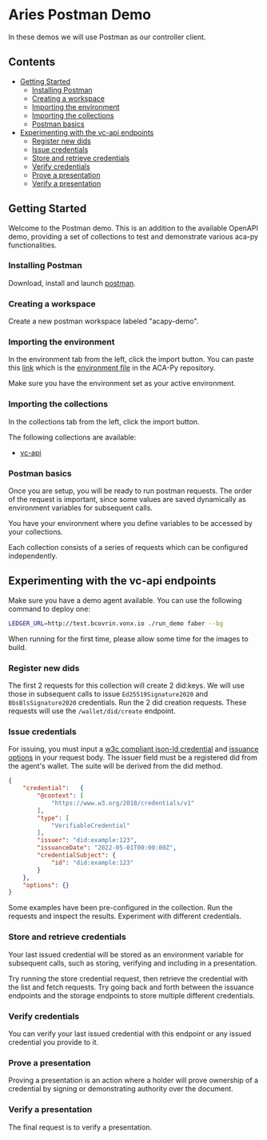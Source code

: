 # Aries Postman Demo <!-- omit in toc -->

In these demos we will use Postman as our controller client.

## Contents <!-- omit in toc -->

- [Getting Started](#getting-started)
  - [Installing Postman](#installing-postman)
  - [Creating a workspace](#creating-a-workspace)
  - [Importing the environment](#importing-the-environment)
  - [Importing the collections](#importing-the-collections)
  - [Postman basics](#postman-basics)
- [Experimenting with the vc-api endpoints](#experimenting-with-the-vc-api-endpoints)
  - [Register new dids](#register-new-dids)
  - [Issue credentials](#issue-credentials)
  - [Store and retrieve credentials](#store-and-retrieve-credentials)
  - [Verify credentials](#verify-credentials)
  - [Prove a presentation](#prove-a-presentation)
  - [Verify a presentation](#verify-a-presentation)

## Getting Started

Welcome to the Postman demo. This is an addition to the available OpenAPI demo, providing a set of collections to test and demonstrate various aca-py functionalities.

### Installing Postman

Download, install and launch [postman](https://www.postman.com/downloads/).

### Creating a workspace

Create a new postman workspace labeled "acapy-demo".

### Importing the environment

In the environment tab from the left, click the import button. You can paste this [link](https://raw.githubusercontent.com/hyperledger/aries-cloudagent-python/main/demo/postman/environment.json) which is the [environment file](https://github.com/hyperledger/aries-cloudagent-python/blob/0.12.1/demo/postman/environment.json) in the ACA-Py repository.

Make sure you have the environment set as your active environment.

### Importing the collections

In the collections tab from the left, click the import button.

The following collections are available:

- [vc-api](https://raw.githubusercontent.com/hyperledger/aries-cloudagent-python/main/demo/postman/collections/vc-api.json)

### Postman basics

Once you are setup, you will be ready to run postman requests. The order of the request is important, since some values are saved dynamically as environment variables for subsequent calls.

You have your environment where you define variables to be accessed by your collections.

Each collection consists of a series of requests which can be configured independently.

## Experimenting with the vc-api endpoints

Make sure you have a demo agent available. You can use the following command to deploy one:

```bash
LEDGER_URL=http://test.bcovrin.vonx.io ./run_demo faber --bg
```

When running for the first time, please allow some time for the images to build.

### Register new dids

The first 2 requests for this collection will create 2 did:keys. We will use those in subsequent calls to issue `Ed25519Signature2020` and `BbsBlsSignature2020` credentials.
Run the 2 did creation requests. These requests will use the `/wallet/did/create` endpoint.

### Issue credentials

For issuing, you must input a [w3c compliant json-ld credential](https://www.w3.org/TR/vc-data-model/) and [issuance options](https://w3c-ccg.github.io/vc-api/#issue-credential) in your request body. The issuer field must be a registered did from the agent's wallet. The suite will be derived from the did method.

```json
{
    "credential":   { 
        "@context": [
            "https://www.w3.org/2018/credentials/v1"
        ],
        "type": [
            "VerifiableCredential"
        ],
        "issuer": "did:example:123",
        "issuanceDate": "2022-05-01T00:00:00Z",
        "credentialSubject": {
            "id": "did:example:123"
        }
    },
    "options": {}
}
```

Some examples have been pre-configured in the collection. Run the requests and inspect the results. Experiment with different credentials.

### Store and retrieve credentials

Your last issued credential will be stored as an environment variable for subsequent calls, such as storing, verifying and including in a presentation.

Try running the store credential request, then retrieve the credential with the list and fetch requests. Try going back and forth between the issuance endpoints and the storage endpoints to store multiple different credentials.

### Verify credentials

You can verify your last issued credential with this endpoint or any issued credential you provide to it.

### Prove a presentation

Proving a presentation is an action where a holder will prove ownership of a credential by signing or demonstrating authority over the document.

### Verify a presentation

The final request is to verify a presentation.
